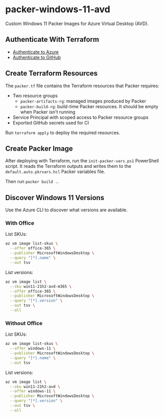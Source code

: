 # packer-windows-11-avd

Custom Windows 11 Packer Images for Azure Virtual Desktop (AVD).

## Authenticate With Terraform

- [Authenticate to Azure](https://registry.terraform.io/providers/hashicorp/azurerm/latest/docs#authenticating-to-azure)
- [Authenticate to GitHub](https://registry.terraform.io/providers/integrations/github/latest/docs#authentication)

## Create Terraform Resources

The `packer.tf` file contains the Terraform resources that Packer requires:

- Two resource groups
  - `packer-artifacts-rg`: managed images produced by Packer
  - `packer-build-rg`: build-time Packer resources. It should be empty when Packer isn't running
- Service Principal with scoped access to Packer resource groups
- Exported GitHub secrets used for CI

Run `terraform apply` to deploy the required resources.

## Create Packer Image

After deploying with Terraform, run the `init-packer-vars.ps1` PowerShell script. It reads the Terraform outputs and writes them to the `default.auto.pkrvars.hcl` Packer variables file.

Then run `packer build .`.

## Discover Windows 11 Versions

Use the Azure CLI to discover what versions are available.

### With Office

List SKUs:

```bash
az vm image list-skus \
  --offer office-365 \
  --publisher MicrosoftWindowsDesktop \
  --query "[*].name" \
  --out tsv
```

List versions:

```bash
az vm image list \
  --sku win11-21h2-avd-m365 \
  --offer office-365 \
  --publisher MicrosoftWindowsDesktop \
  --query "[*].version" \
  --out tsv \
  --all
```

### Without Office

List SKUs:

```bash
az vm image list-skus \
  --offer windows-11 \
  --publisher MicrosoftWindowsDesktop \
  --query "[*].name" \
  --out tsv
```

List versions:

```bash
az vm image list \
  --sku win11-21h2-avd \
  --offer windows-11 \
  --publisher MicrosoftWindowsDesktop \
  --query "[*].version" \
  --out tsv \
  --all
```
